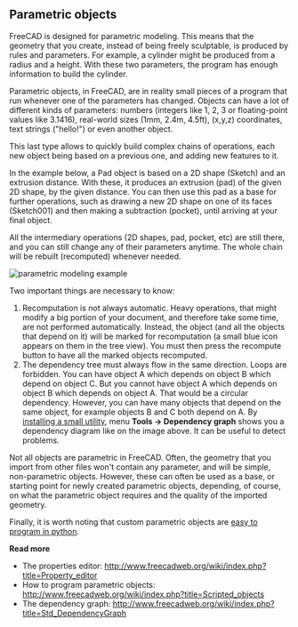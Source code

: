 ## Parametric objects

FreeCAD is designed for parametric modeling. This means that the geometry that you create, instead of being freely sculptable, is produced by rules and parameters. For example, a cylinder might be produced from a radius and a height. With these two parameters, the program has enough information to build the cylinder.

Parametric objects, in FreeCAD, are in reality small pieces of a program that run whenever one of the parameters has changed. Objects can have a lot of different kinds of parameters: numbers (integers like 1, 2, 3 or floating-point values like 3.1416), real-world sizes (1mm, 2.4m, 4.5ft), (x,y,z) coordinates, text strings ("hello!") or even another object.

This last type allows to quickly build complex chains of operations, each new object being based on a previous one, and adding new features to it.

In the example below, a Pad object is based on a 2D shape (Sketch) and an extrusion distance. With these, it produces an extrusion (pad) of the given 2D shape, by the given distance. You can then use this pad as a base for further operations, such as drawing a new 2D shape on one of its faces (Sketch001) and then making a subtraction (pocket), until arriving at your final object. 

All the intermediary operations (2D shapes, pad, pocket, etc) are still there, and you can still change any of their parameters anytime. The whole chain will be rebuilt (recomputed) whenever needed.

![parametric modeling example](http://www.freecadweb.org/wiki/images/4/47/Parametric_objects.jpg)

Two important things are necessary to know:

1. Recomputation is not always automatic. Heavy operations, that might modify a big portion of your document, and therefore take some time, are not performed automatically. Instead, the object (and all the objects that depend on it) will be marked for recomputation (a small blue icon appears on them in the tree view). You must then press the recompute button to have all the marked objects recomputed.
2. The dependency tree must always flow in the same direction. Loops are forbidden. You can have object A which depends on object B which depend on object C. But you cannot have object A which depends on object B which depends on object A. That would be a circular dependency. However, you can have many objects that depend on the same object, for example objects B and C both depend on A. By [installing a small utility](http://www.freecadweb.org/wiki/index.php?title=Std_DependencyGraph), menu **Tools -> Dependency graph** shows you a dependency diagram like on the image above. It can be useful to detect problems.

Not all objects are parametric in FreeCAD. Often, the geometry that you import from other files won't contain any parameter, and will be simple, non-parametric objects. However, these can often be used as a base, or starting point for newly created parametric objects, depending, of course, on what the parametric object requires and the quality of the imported geometry.

Finally, it is worth noting that custom parametric objects are [easy to program in python](http://www.freecadweb.org/wiki/index.php?title=Scripted_objects).

**Read more**

* The properties editor: http://www.freecadweb.org/wiki/index.php?title=Property_editor
* How to program parametric objects: http://www.freecadweb.org/wiki/index.php?title=Scripted_objects
* The dependency graph: http://www.freecadweb.org/wiki/index.php?title=Std_DependencyGraph
